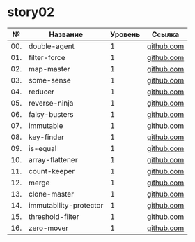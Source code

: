# story02

| №   | Название               | Уровень | Ссылка                                 |
| --- | ---------------------- | ------- | -------------------------------------- |
| 00. | double-agent           | 1       | [github.com](./double-agent)           |
| 01. | filter-force           | 1       | [github.com](./filter-force)           |
| 02. | map-master             | 1       | [github.com](./map-master)             |
| 03. | some-sense             | 1       | [github.com](./some-sense)             |
| 04. | reducer                | 1       | [github.com](./reducer)                |
| 05. | reverse-ninja          | 1       | [github.com](./reverse-ninja)          |
| 06. | falsy-busters          | 1       | [github.com](./falsy-busters)          |
| 07. | immutable              | 1       | [github.com](./immutable)              |
| 08. | key-finder             | 1       | [github.com](./key-finder)             |
| 09. | is-equal               | 1       | [github.com](./is-equal)               |
| 10. | array-flattener        | 1       | [github.com](./array-flattener)        |
| 11. | count-keeper           | 1       | [github.com](./count-keeper)           |
| 12. | merge                  | 1       | [github.com](./merge)                  |
| 13. | clone-master           | 1       | [github.com](./clone-master)           |
| 14. | immutability-protector | 1       | [github.com](./immutability-protector) |
| 15. | threshold-filter       | 1       | [github.com](./threshold-filter)       |
| 16. | zero-mover             | 1       | [github.com](./zero-mover)             |
